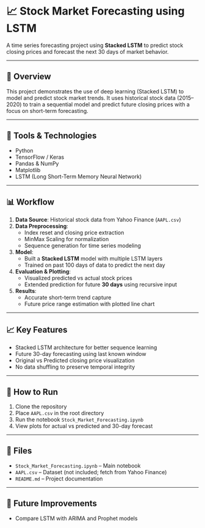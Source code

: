 # 📈 Stock Market Forecasting using LSTM

A time series forecasting project using **Stacked LSTM** to predict stock closing prices and forecast the next 30 days of market behavior.

---

## 📌 Overview

This project demonstrates the use of deep learning (Stacked LSTM) to model and predict stock market trends. It uses historical stock data (2015–2020) to train a sequential model and predict future closing prices with a focus on short-term forecasting.

---

## 🧰 Tools & Technologies

- Python  
- TensorFlow / Keras  
- Pandas & NumPy  
- Matplotlib  
- LSTM (Long Short-Term Memory Neural Network)  

---

## 📊 Workflow

1. **Data Source**: Historical stock data from Yahoo Finance (`AAPL.csv`)  
2. **Data Preprocessing**:  
   - Index reset and closing price extraction  
   - MinMax Scaling for normalization  
   - Sequence generation for time series modeling  
3. **Model**:  
   - Built a **Stacked LSTM** model with multiple LSTM layers  
   - Trained on past 100 days of data to predict the next day  
4. **Evaluation & Plotting**:  
   - Visualized predicted vs actual stock prices  
   - Extended prediction for future **30 days** using recursive input  
5. **Results**:  
   - Accurate short-term trend capture  
   - Future price range estimation with plotted line chart

---

## 📈 Key Features

- Stacked LSTM architecture for better sequence learning  
- Future 30-day forecasting using last known window  
- Original vs Predicted closing price visualization  
- No data shuffling to preserve temporal integrity  

---

## 📎 How to Run

1. Clone the repository  
2. Place `AAPL.csv` in the root directory  
3. Run the notebook `Stock_Market_Forecasting.ipynb`  
4. View plots for actual vs predicted and 30-day forecast

---

## 📂 Files

- `Stock_Market_Forecasting.ipynb` – Main notebook  
- `AAPL.csv` – Dataset (not included; fetch from Yahoo Finance)  
- `README.md` – Project documentation  

---

## 📌 Future Improvements

- Compare LSTM with ARIMA and Prophet models  

